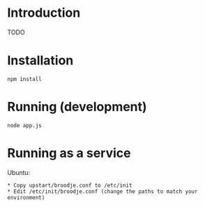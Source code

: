 # Introduction

TODO

# Installation

    npm install

# Running (development)

    node app.js

# Running as a service

Ubuntu:

    * Copy upstart/broodje.conf to /etc/init
    * Edit /etc/init/broodje.conf (change the paths to match your environment)


